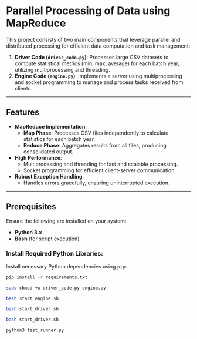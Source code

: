 # Parallel Processing of Data using MapReduce

This project consists of two main components that leverage parallel and distributed processing for efficient data computation and task management:

1. **Driver Code (`driver_code.py`)**: Processes large CSV datasets to compute statistical metrics (min, max, average) for each batch year, utilizing multiprocessing and threading.
2. **Engine Code (`engine.py`)**: Implements a server using multiprocessing and socket programming to manage and process tasks received from clients.

---

## Features

- **MapReduce Implementation**:
  - **Map Phase**: Processes CSV files independently to calculate statistics for each batch year.
  - **Reduce Phase**: Aggregates results from all files, producing consolidated output.
- **High Performance**:
  - Multiprocessing and threading for fast and scalable processing.
  - Socket programming for efficient client-server communication.
- **Robust Exception Handling**:
  - Handles errors gracefully, ensuring uninterrupted execution.

---

## Prerequisites

Ensure the following are installed on your system:

- **Python 3.x**
- **Bash** (for script execution)

### Install Required Python Libraries:
Install necessary Python dependencies using `pip`:
```bash
pip install -r requirements.txt
```

```bash
sudo chmod +x driver_code.py engine.py
```
```bash
bash start_engine.sh
```
```bash
bash start_driver.sh
```
```bash
bash start_driver.sh
```

```bash
python3 test_runner.py
```
